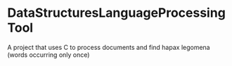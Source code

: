 # DataStructuresLanguageProcessingTool
A project that uses C to process documents and find hapax legomena (words occurring only once)
